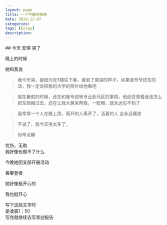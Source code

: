 ```yaml
---
layout: page
title: 一个平静的夜晚
date: 2019-12-07
categories: 
tags: [Essay]
description: 
---
```

<!-- more -->## 今天 安琪 哭了  

晚上的时候  

她和我说  

>我今天哭，是因为在5楼往下看，看到了南湖的样子，如果我爷爷还在的话，我一定会把我的大学的照片给他看吧

>就在暑假的时候，还在和姥爷说转专业到马区的事情，他还在想着我该怎么把东西搬过去，还在让我大舅来帮我，一眨眼，就永远见不到了

>我常常一个人在晚上哭，离开的人离开了，活着的人 会永远痛苦

>不说了，我今天哭太多了，

>你早点睡

忧伤，无助  
我好像也做不了什么  

今晚她团支部开展活动  

看攀登者  

她好像挺开心的

我也挺开心  

写下这段文字时  
是凌晨1：50  
写完就继续去写青创报告